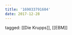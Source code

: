 ```yaml
---
title: '169033791604'
date: 2017-12-28
---
```

tagged: [[Die Krupps]], [[EBM]]
<iframe frameborder="0" height="1" id="ga_target" scrolling="no" style="background-color:transparent; overflow:hidden; position:absolute; top:0; left:0; z-index:9999;" width="1"></iframe>